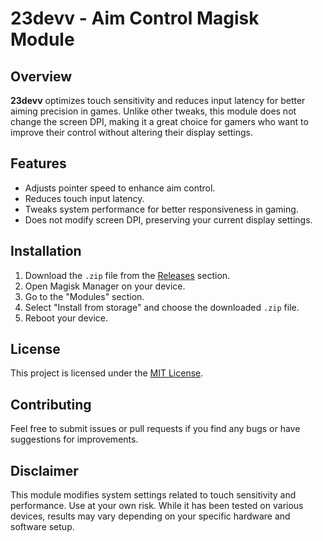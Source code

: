 # 23devv - Aim Control Magisk Module

## Overview
**23devv** optimizes touch sensitivity and reduces input latency for better aiming precision in games. Unlike other tweaks, this module does not change the screen DPI, making it a great choice for gamers who want to improve their control without altering their display settings.

## Features
- Adjusts pointer speed to enhance aim control.
- Reduces touch input latency.
- Tweaks system performance for better responsiveness in gaming.
- Does not modify screen DPI, preserving your current display settings.

## Installation
1. Download the `.zip` file from the [Releases](#) section.
2. Open Magisk Manager on your device.
3. Go to the "Modules" section.
4. Select "Install from storage" and choose the downloaded `.zip` file.
5. Reboot your device.

## License
This project is licensed under the [MIT License](LICENSE).

## Contributing
Feel free to submit issues or pull requests if you find any bugs or have suggestions for improvements.

## Disclaimer
This module modifies system settings related to touch sensitivity and performance. Use at your own risk. While it has been tested on various devices, results may vary depending on your specific hardware and software setup.
